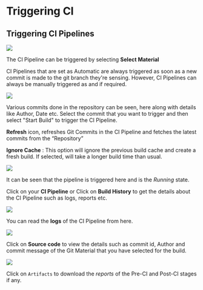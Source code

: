 # Triggering CI

## Triggering CI Pipelines

![](../../.gitbook/assets/trigger-console%20%282%29%20%282%29.jpg)

The CI Pipeline can be triggered by selecting **Select Material**

CI Pipelines that are set as Automatic are always triggered as soon as a new commit is made to the git branch they're sensing. However, CI Pipelines can always be manually triggered as and if required.

![](../../.gitbook/assets/tri_ci2%20%282%29.jpg)

Various commits done in the repository can be seen, here along with details like Author, Date etc. Select the commit that you want to trigger and then select "Start Build" to trigger the CI Pipeline.

**Refresh** icon, refreshes Git Commits in the CI Pipeline and fetches the latest commits from the “Repository”

**Ignore Cache** : This option will ignore the previous build cache and create a fresh build. If selected, will take a longer build time than usual.

![](../../.gitbook/assets/tri_ci3%20%282%29%20%281%29.jpg)

It can be seen that the pipeline is triggered here and is the _Running_ state.

Click on your **CI Pipeline** or Click on **Build History** to get the details about the CI Pipeline such as logs, reports etc.

![](../../.gitbook/assets/ci-build-histroy%20%282%29.jpg)

You can read the **logs** of the CI Pipeline from here.

![](../../.gitbook/assets/ci-build-histroy-source-code%20%282%29.jpg)

Click on **Source code** to view the details such as commit id, Author and commit message of the Git Material that you have selected for the build.

![](../../.gitbook/assets/ci-build-histroy-artifact%20%282%29.jpg)

Click on `Artifacts` to download the _reports_ of the Pre-CI and Post-CI stages if any.

